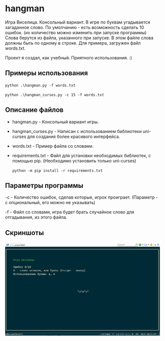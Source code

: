 # hangman
Игра Виселица. Консольный вариант.
В игре по буквам угадывается загаданное слово. По умолчанию - есть возможность сделать 10 ошибок. (их количество можно изменить при запуске программы)
Слова берутся из файла, указанного при запуске. В этом файле слова должны быть по одному в строке. Для примера, загружен файл words.txt.

Проект я создал, как учебный. Приятного использования. :)

## Примеры использования
`python .\hangman.py -f words.txt`

`python .\hangman_curses.py -c 15 -f words.txt`


## Описание файлов
- hangman.py - Консольный вариант игры.
- hangman_curses.py - Написан с использованием библиотеки uni-curses для создания более красивого интерфейса.
- words.txt - Пример файла со словами.
- requirements.txt - Файл для установки необходимых библиотек, с помощью pip. (Необходимо установить только uni-curses)

  `python -m pip install -r requirements.txt`

## Параметры программы
-с - Количество ошибок, сделав которые, игрок проиграет. (Параметр -c опциональный, его можно не указывать)

-f - Файл со словами, игра будет брать случайное слово для отгадывания, из этого файла.

## Скриншоты
![hangman_curses screenshot](hangman_curses_screenshot.png "hangman_curses.py")
